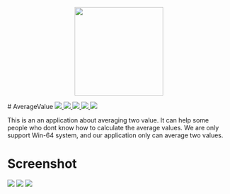 <p align="center"><img src="https://cdn.discordapp.com/attachments/764012179421790208/1081927485459022017/AVGicon.png" width="200px"></p>
# AverageValue

<a href="https://github.com/RE8014/AverageValue/releases/tag/Latest">
  <img src="https://img.shields.io/github/downloads/RE8014/AverageValue/total">
</a>
<a href="https://github.com/RE8014/AverageValue/issues">
  <img src="https://img.shields.io/github/issues/RE8014/AverageValue">
</a>
<a href="https://github.com/RE8014/AverageValue/pulls">
  <img src="https://img.shields.io/github/issues-pr/RE8014/AverageValue">
</a>
<a href="https://github.com/RE8014/AverageValue/stargazers">
  <img src="https://img.shields.io/github/stars/RE8014/AverageValue">
</a>
<a href="https://github.com/RE8014/AverageValue/blob/master/LICENSE.txt">
  <img src="https://img.shields.io/github/license/RE8014/AverageValue">
</a>

This is an an application about averaging two value. It can help some people who dont know how to calculate the average values. We are only support Win-64 system, and our application only can average two values.

# Screenshot

<img src="https://cdn.discordapp.com/attachments/764012179421790208/1073823644951793744/sp1.png">

<img src="https://cdn.discordapp.com/attachments/764012179421790208/1073823645165686804/sp2.png">

<img src="https://cdn.discordapp.com/attachments/764012179421790208/1073823645367021689/sp3.png">
